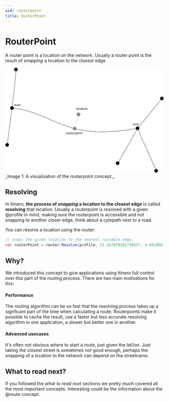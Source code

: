 ```yaml
---
uid: routerpoint
title: RouterPoint
---
```


# RouterPoint

A router point is a location on the network. Usually a router point is the result of _snapping_ a location to the closest edge.

<p>
<img src="../../images/routerpoint.png" style="max-height: 400px"><br/>
_Image 1: A visualisation of the routerpoint concept._
</p>

## Resolving

In Itinero, **the process of _snapping_ a location to the closest edge** is called **resolving** that location. Usually a routerpoint is resolved with a given @profile in mind, making sure the routerpoint is accessible and not snapping to another closer edge, think about a cylepath next to a road.

You can resolve a location using the router:

```csharp
// snaps the given location to the nearest routable edge.
var routerPoint = router.Resolve(profile, 51.26797020271655f, 4.801905155181885f);
```

## Why?

We introduced this concept to give applications using Itinero full control over this part of the routing process. There are two main motivations for this:

#### Performance

The routing algorithm can be so fast that the resolving process takes up a signficant part of the time when calculating a route. Routerpoints make it possible to cache the result, use a faster but less accurate resolving algorithm in one application, a slower but better one in another.

#### Advanced usecases

It's often not obvious where to start a route, just given the lat/lon. Just taking the closest street is sometimes not good enough, perhaps the snapping of a location to the network can depend on the streetname.

## What to read next?

If you followed the _what to read next_ sections we pretty much covered all the most important concepts. Interesting could be the information about the @route concept.